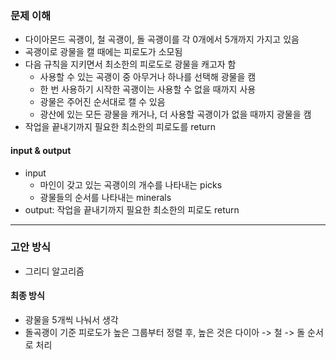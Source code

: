 ### 문제 이해
- 다이아몬드 곡괭이, 철 곡괭이, 돌 곡괭이를 각 0개에서 5개까지 가지고 있음
- 곡괭이로 광물을 캘 때에는 피로도가 소모됨
- 다음 규칙을 지키면서 최소한의 피로도로 광물을 캐고자 함
  - 사용할 수 있는 곡괭이 중 아무거나 하나를 선택해 광물을 캠
  - 한 번 사용하기 시작한 곡괭이는 사용할 수 없을 때까지 사용
  - 광물은 주어진 순서대로 캘 수 있음
  - 광산에 있는 모든 광물을 캐거나, 더 사용할 곡괭이가 없을 때까지 광물을 캠
- 작업을 끝내기까지 필요한 최소한의 피로도를 return
#### input & output
- input
  - 마인이 갖고 있는 곡괭이의 개수를 나타내는 picks
  - 광물들의 순서를 나타내는 minerals
- output: 작업을 끝내기까지 필요한 최소한의 피로도 return
---
### 고안 방식
- 그리디 알고리즘
#### 최종 방식
- 광물을 5개씩 나눠서 생각
- 돌곡괭이 기준 피로도가 높은 그룹부터 정렬 후, 높은 것은 다이아 -> 철 -> 돌 순서로 처리